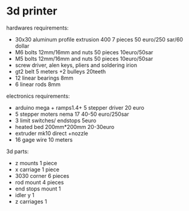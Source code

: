 # 3d printer
hardwares requirements:
* 30x30 aluminum profile extrusion 400 7 pieces 50 euro/250 sar/60 dollar
* M6 bolts 12mm/16mm and nuts 50 pieces 10euro/50sar
* M5 bolts 12mm/16mm and nuts 50 pieces 10euro/50sar
* screw driver, alen keys, pliers and soldering irion 
* gt2 belt 5 meters +2 bulleys 20teeth
* 12 linear bearings 8mm
* 6 linear rods 8mm

electronics requirements:
* arduino mega + ramps1.4+ 5 stepper driver 20 euro
* 5 stepper moters nema 17 40-50 euro/250sar
* 3 limit switches/ endstops 5euro
* heated bed 200mm*200mm 20-30euro
* extruder mk10 direct +nozzle
* 16 gage wire 10 meters

3d parts:
* z mounts 1 piece
* x carriage 1 piece
* 3030 corner 6 pieces
* rod mount 4 pieces
* end stops mount 1
* idler y 1
* z carriages 1
